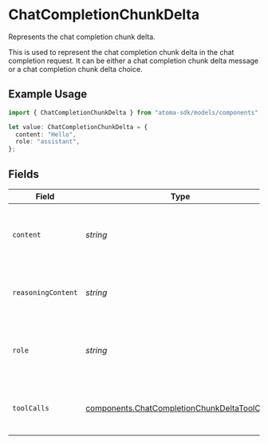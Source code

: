 # ChatCompletionChunkDelta

Represents the chat completion chunk delta.

This is used to represent the chat completion chunk delta in the chat completion request.
It can be either a chat completion chunk delta message or a chat completion chunk delta choice.

## Example Usage

```typescript
import { ChatCompletionChunkDelta } from "atoma-sdk/models/components";

let value: ChatCompletionChunkDelta = {
  content: "Hello",
  role: "assistant",
};
```

## Fields

| Field                                                                                                        | Type                                                                                                         | Required                                                                                                     | Description                                                                                                  | Example                                                                                                      |
| ------------------------------------------------------------------------------------------------------------ | ------------------------------------------------------------------------------------------------------------ | ------------------------------------------------------------------------------------------------------------ | ------------------------------------------------------------------------------------------------------------ | ------------------------------------------------------------------------------------------------------------ |
| `content`                                                                                                    | *string*                                                                                                     | :heavy_minus_sign:                                                                                           | The content of the message, if present in this chunk.                                                        | Hello                                                                                                        |
| `reasoningContent`                                                                                           | *string*                                                                                                     | :heavy_minus_sign:                                                                                           | The reasoning content, if present in this chunk.                                                             |                                                                                                              |
| `role`                                                                                                       | *string*                                                                                                     | :heavy_minus_sign:                                                                                           | The role of the message author, if present in this chunk.                                                    | assistant                                                                                                    |
| `toolCalls`                                                                                                  | [components.ChatCompletionChunkDeltaToolCall](../../models/components/chatcompletionchunkdeltatoolcall.md)[] | :heavy_minus_sign:                                                                                           | The tool calls information, if present in this chunk.                                                        |                                                                                                              |